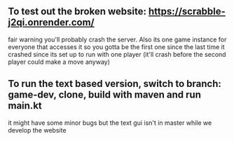 ## To test out the broken website: https://scrabble-j2qi.onrender.com/

fair warning you'll probably crash the server. 
Also its one game instance for everyone that accesses it so you gotta be the first one since the last time it crashed since its set up to run with one player 
(it'll crash before the second player could make a move anyway)

## To run the text based version, switch to branch: game-dev, clone, build with maven and run main.kt
it might have some minor bugs but the text gui isn't in master while we develop the website
